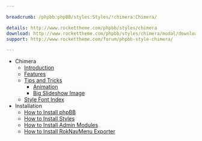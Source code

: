 ```yaml
---

breadcrumb: /phpbb:phpBB/styles:Styles/!chimera:Chimera/

details: http://www.rockettheme.com/phpbb/styles/chimera
download: http://www.rockettheme.com/phpbb/styles/chimera/modal/downloads
support: http://www.rockettheme.com/forum/phpbb-style-chimera/

---
```


* Chimera
	* [Introduction](INDEX.md#introduction)
	* [Features](INDEX.md#features)
    * [Tips and Tricks](tips.md)
        * [Animation](tips.md#animation)
        * [Big Slideshow Image](tips.md#full-image-for-slideshow-module-position)
    * [Style Font Index](../../../technical_tips/general/font_index.md)
* Installation
	* [How to Install phpBB](../../start/install.md)
	* [How to Install Styles](../../start/styles.md)
	* [How to Install Admin Modules](../../start/styles.md#installing-administrative-modules)
	* [How to Install RokNavMenu Exporter](../../modules/roknavmenu.md)
